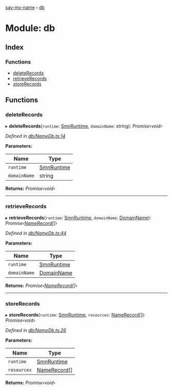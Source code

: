[say-my-name](../README.md) › [db](db.md)

# Module: db

## Index

### Functions

* [deleteRecords](db.md#deleterecords)
* [retrieveRecords](db.md#retrieverecords)
* [storeRecords](db.md#storerecords)

## Functions

###  deleteRecords

▸ **deleteRecords**(`runtime`: [SmnRuntime](runtime.md#smnruntime), `domainName`: string): *Promise‹void›*

*Defined in [db/NameDb.ts:14](https://github.com/matthewjosephtaylor/say-my-name/blob/0262347/src/js/db/NameDb.ts#L14)*

**Parameters:**

Name | Type |
------ | ------ |
`runtime` | [SmnRuntime](runtime.md#smnruntime) |
`domainName` | string |

**Returns:** *Promise‹void›*

___

###  retrieveRecords

▸ **retrieveRecords**(`runtime`: [SmnRuntime](runtime.md#smnruntime), `domainName`: [DomainName](dns.md#domainname)): *Promise‹[NameRecord](dns.md#namerecord)[]›*

*Defined in [db/NameDb.ts:44](https://github.com/matthewjosephtaylor/say-my-name/blob/0262347/src/js/db/NameDb.ts#L44)*

**Parameters:**

Name | Type |
------ | ------ |
`runtime` | [SmnRuntime](runtime.md#smnruntime) |
`domainName` | [DomainName](dns.md#domainname) |

**Returns:** *Promise‹[NameRecord](dns.md#namerecord)[]›*

___

###  storeRecords

▸ **storeRecords**(`runtime`: [SmnRuntime](runtime.md#smnruntime), `resources`: [NameRecord](dns.md#namerecord)[]): *Promise‹void›*

*Defined in [db/NameDb.ts:26](https://github.com/matthewjosephtaylor/say-my-name/blob/0262347/src/js/db/NameDb.ts#L26)*

**Parameters:**

Name | Type |
------ | ------ |
`runtime` | [SmnRuntime](runtime.md#smnruntime) |
`resources` | [NameRecord](dns.md#namerecord)[] |

**Returns:** *Promise‹void›*
